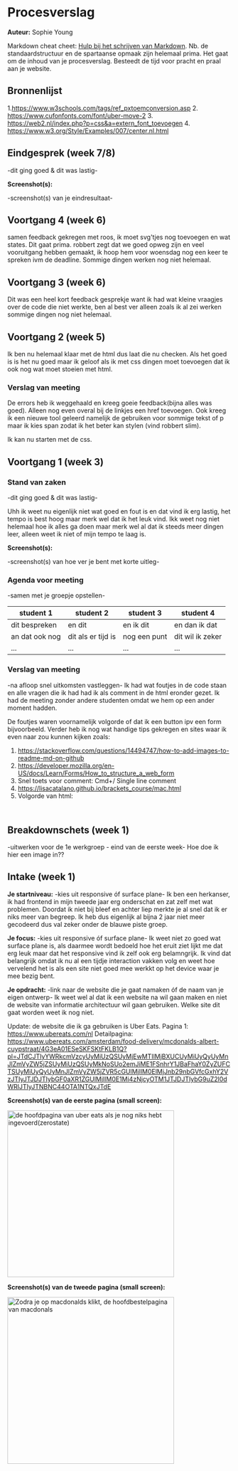 # Procesverslag
**Auteur:** Sophie Young

Markdown cheat cheet: [Hulp bij het schrijven van Markdown](https://github.com/adam-p/markdown-here/wiki/Markdown-Cheatsheet). Nb. de standaardstructuur en de spartaanse opmaak zijn helemaal prima. Het gaat om de inhoud van je procesverslag. Besteedt de tijd voor pracht en praal aan je website.



## Bronnenlijst
1.https://www.w3schools.com/tags/ref_pxtoemconversion.asp
2. https://www.cufonfonts.com/font/uber-move-2
3. https://web2.nl/index.php?p=css&a=extern_font_toevoegen
4. https://www.w3.org/Style/Examples/007/center.nl.html



## Eindgesprek (week 7/8)

-dit ging goed & dit was lastig-

**Screenshot(s):**

-screenshot(s) van je eindresultaat-

## Voortgang 4 (week 6)

samen feedback gekregen met roos, ik moet svg'tjes nog toevoegen en wat states. Dit gaat prima. robbert zegt dat we  goed opweg zijn en veel vooruitgang hebben gemaakt, ik hoop hem voor woensdag nog een keer te spreken ivm de deadline. Sommige dingen werken nog niet helemaal.


## Voortgang 3 (week 6)

Dit was een heel kort feedback gesprekje want ik had wat kleine vraagjes over de  code die niet werkte, ben al best ver alleen zoals ik al zei werken sommige dingen nog niet helemaal.



## Voortgang 2 (week 5)
Ik ben nu helemaal klaar met de html dus laat die nu checken. Als het goed is is het nu goed maar ik geloof als ik met css dingen moet toevoegen dat ik ook nog wat moet stoeien met html.

### Verslag van meeting
De errors heb ik weggehaald en kreeg goeie feedback(bijna alles was goed). Alleen nog even overal bij de linkjes een  href toevoegen. Ook kreeg ik een nieuwe tool geleerd namelijk de <span> gebruiken voor sommige tekst of p maar ik kies span zodat ik het beter kan stylen (vind robbert slim).
	
Ik kan nu starten met de css.


## Voortgang 1 (week 3)

### Stand van zaken

-dit ging goed & dit was lastig-

Uhh ik weet nu eigenlijk niet wat goed en fout is en dat vind ik erg lastig, het tempo is best hoog maar merk wel dat ik het leuk vind. Ikk weet nog niet helemaal hoe ik alles ga doen maar merk wel al dat ik steeds meer dingen leer, alleen weet ik niet of mijn tempo te laag is.

**Screenshot(s):**

-screenshot(s) van hoe ver je bent met korte uitleg-

### Agenda voor meeting

-samen met je groepje opstellen-

| student 1      | student 2          | student 3    | student 4        |
| ---            | ---                | ---          | ---              |
| dit bespreken  | en dit             | en ik dit    | en dan ik dat    |
| an dat ook nog | dit als er tijd is | nog een punt | dit wil ik zeker |
| ...            | ...                | ...          | ...              |

### Verslag van meeting

-na afloop snel uitkomsten vastleggen-
Ik had wat foutjes in de code staan en alle vragen die ik had had ik als comment in de html eronder gezet. Ik had de meeting zonder andere studenten omdat we hem op een ander moment hadden.

De foutjes waren voornamelijk volgorde of dat ik een button ipv een form bijvoorbeeld. Verder heb ik nog wat handige tips gekregen en sites waar ik even naar zou kunnen kijken zoals:
1. https://stackoverflow.com/questions/14494747/how-to-add-images-to-readme-md-on-github
2. https://developer.mozilla.org/en-US/docs/Learn/Forms/How_to_structure_a_web_form
3. Snel toets voor comment: Cmd+/ Single line comment
4. https://lisacatalano.github.io/brackets_course/mac.html
5. Volgorde van html:
   <html>
  <head>
  </head>
  <body>
    <header>
    </header>
    <main>
    </main>
    <footer>
    </footer>
  </body>
</html>



## Breakdownschets (week 1)

-uitwerken voor de 1e werkgroep - eind van de eerste week-
Hoe doe ik hier een image in??


## Intake (week 1)

**Je startniveau:** -kies uit responsive óf surface plane-
Ik ben een herkanser, ik had frontend in mijn tweede jaar erg onderschat en zat zelf met wat problemen. Doordat ik niet bij bleef en achter liep merkte je al snel dat ik er niks meer van begreep. Ik heb dus eigenlijk al bijna 2 jaar niet meer gecodeerd dus val zeker onder de blauwe piste groep.

**Je focus:** -kies uit responsive óf surface plane-
Ik weet niet zo goed wat surface plane is, als daarmee wordt bedoeld hoe het eruit ziet lijkt me dat erg leuk maar dat het responsive vind ik zelf ook erg belamngrijk. Ik vind dat belangrijk omdat ik nu al een tijdje interaction vakken volg en weet hoe vervelend het is als een site niet goed mee werkkt op het device waar je mee bezig bent.

**Je opdracht:** -link naar de website die je gaat namaken óf de naam van je eigen ontwerp-
Ik weet wel al dat ik een website na wil gaan maken en niet de website van informatie architectuur wil gaan gebruiken. Welke site dit gaat worden weet ik nog niet.

Update: de website die ik ga gebruiken is Uber Eats.
Pagina 1: https://www.ubereats.com/nl
Detailpagina: https://www.ubereats.com/amsterdam/food-delivery/mcdonalds-albert-cuypstraat/4G3eA01ESeSKFSKtFKLB1Q?pl=JTdCJTIyYWRkcmVzcyUyMiUzQSUyMjEwMTIlMjBXUCUyMiUyQyUyMnJlZmVyZW5jZSUyMiUzQSUyMkNoSUo2emJiME1FSnhrY1JBaFhaY0ZyZUFCTSUyMiUyQyUyMnJlZmVyZW5jZVR5cGUlMjIlM0ElMjJnb29nbGVfcGxhY2VzJTIyJTJDJTIybGF0aXR1ZGUlMjIlM0E1Mi4zNjcyOTM1JTJDJTIybG9uZ2l0dWRlJTIyJTNBNC44OTA1NTQxJTdE

**Screenshot(s) van de eerste pagina (small screen):**

<img src="images/Pagina1.png" width="375px" alt="de hoofdpagina van uber eats als je nog niks hebt ingevoerd(zerostate)">

**Screenshot(s) van de tweede pagina (small screen):**

<img src="images/detailpagina.png" width="375px" alt="Zodra je op macdonalds klikt, de hoofdbestelpagina van macdonals">
